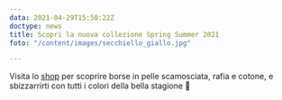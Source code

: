 ```yaml
---
data: 2021-04-29T15:50:22Z
doctype: news
title: Scopri la nuova collezione Spring Summer 2021
foto: "/content/images/secchiello_giallo.jpg"

---
```

Visita lo [shop](https://ledue-factory.myshopify.com/collections/spring-summer-2021 "Shop") per scoprire borse in pelle scamosciata, rafia e cotone, e sbizzarrirti con tutti i colori della bella stagione 🌸